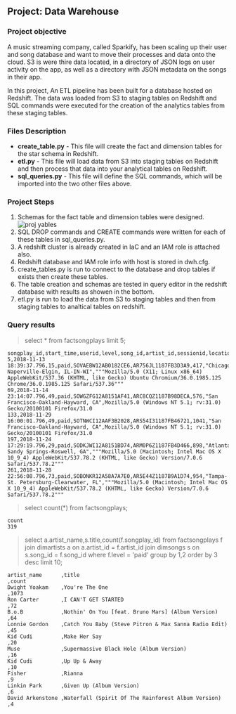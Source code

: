## Project: Data Warehouse

### Project objective
A music streaming company, called Sparkify, has been scaling up their user and song database and want to move their processes and data onto the cloud. S3 is were thire data located, in a directory of JSON logs on user activity on the app, as well as a directory with JSON metadata on the songs in their app.

In this project, An ETL pipeline has been built for a database hosted on Redshift. The data was loaded from S3 to staging tables on Redshift and SQL commands were executed for the creation of the analytics tables from these staging tables.

### Files Description
* **create_table.py** - This file will create the fact and dimension tables for the star schema in Redshift.
* **etl.py** - This file will load data from S3 into staging tables on Redshift and then process that data into your analytical tables on Redshift.
* **sql_queries.py** - This file will define the SQL commands, which will be imported into the two other files above.

### Project Steps
1. Schemas for the fact table and dimension tables were designed.
![proj yables](https://user-images.githubusercontent.com/12682524/123097594-93e96f80-d430-11eb-8074-5f52146f2980.png)
2. SQL DROP commands and CREATE commands were written for each of these tables in sql_queries.py.
3. A redshift cluster is already created in IaC and an IAM role is attached also.
4. Redshift database and IAM role info with host is stored in dwh.cfg.
5. create_tables.py is run to connect to the database and drop tables if exists then create these tables.
6. The table creation and schemas are tested in query editor in the redshift database with results as showen in the bottom.
7. etl.py is run to load the data from S3 to staging tables and then from staging tables to analtical tables on redshift.

### Query results
> select * from factsongplays limit 5;
```
songplay_id,start_time,userid,level,song_id,artist_id,sessionid,location,useragent
5,2018-11-13 18:39:37.796,15,paid,SOVAEBW12AB0182CE6,AR756JL1187FB3D3A9,417,"Chicago-Naperville-Elgin, IL-IN-WI","""Mozilla/5.0 (X11; Linux x86_64) AppleWebKit/537.36 (KHTML, like Gecko) Ubuntu Chromium/36.0.1985.125 Chrome/36.0.1985.125 Safari/537.36"""
69,2018-11-14 23:14:07.796,49,paid,SOWGZFG12A8151AF41,ARC8CQZ1187B98DECA,576,"San Francisco-Oakland-Hayward, CA",Mozilla/5.0 (Windows NT 5.1; rv:31.0) Gecko/20100101 Firefox/31.0
133,2018-11-29 16:00:01.796,49,paid,SOTNWCI12AAF3B2028,ARS54I31187FB46721,1041,"San Francisco-Oakland-Hayward, CA",Mozilla/5.0 (Windows NT 5.1; rv:31.0) Gecko/20100101 Firefox/31.0
197,2018-11-24 17:29:19.796,29,paid,SODKJWI12A8151BD74,ARM0P6Z1187FB4D466,898,"Atlanta-Sandy Springs-Roswell, GA","""Mozilla/5.0 (Macintosh; Intel Mac OS X 10_9_4) AppleWebKit/537.78.2 (KHTML, like Gecko) Version/7.0.6 Safari/537.78.2"""
261,2018-11-28 22:56:08.796,73,paid,SOBONKR12A58A7A7E0,AR5E44Z1187B9A1D74,954,"Tampa-St. Petersburg-Clearwater, FL","""Mozilla/5.0 (Macintosh; Intel Mac OS X 10_9_4) AppleWebKit/537.78.2 (KHTML, like Gecko) Version/7.0.6 Safari/537.78.2"""
```

> select count(*) from factsongplays;
```
count
319
```
> select a.artist_name,s.title,count(f.songplay_id)
from factsongplays f
join dimartists a on a.artist_id = f.artist_id
join dimsongs s on s.song_id = f.song_id
where  f.level = 'paid'
group by 1,2
order by 3 desc
limit 10;
```
artist_name      ,title                                                ,count
Dwight Yoakam    ,You're The One                                       ,1073
Ron Carter       ,I CAN'T GET STARTED                                  ,72
B.o.B            ,Nothin' On You [feat. Bruno Mars] (Album Version)    ,64
Lonnie Gordon    ,Catch You Baby (Steve Pitron & Max Sanna Radio Edit) ,45
Kid Cudi         ,Make Her Say                                         ,20
Muse             ,Supermassive Black Hole (Album Version)              ,16
Kid Cudi         ,Up Up & Away                                         ,10
Fisher           ,Rianna                                               ,9
Linkin Park      ,Given Up (Album Version)                             ,6
David Arkenstone ,Waterfall (Spirit Of The Rainforest Album Version)   ,4
```

